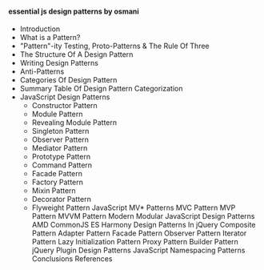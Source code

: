 #### essential js design patterns by osmani

- Introduction
- What is a Pattern?
- "Pattern"-ity Testing, Proto-Patterns & The Rule Of Three
- The Structure Of A Design Pattern
- Writing Design Patterns
- Anti-Patterns
- Categories Of Design Pattern
- Summary Table Of Design Pattern Categorization
- JavaScript Design Patterns
  -  Constructor Pattern
  -  Module Pattern
  -  Revealing Module Pattern
  -  Singleton Pattern
  -  Observer Pattern
  -  Mediator Pattern
  -  Prototype Pattern
  -  Command Pattern
  -  Facade Pattern
  -  Factory Pattern
  -  Mixin Pattern
  -  Decorator Pattern
  -  Flyweight Pattern
JavaScript MV* Patterns
MVC Pattern
MVP Pattern
MVVM Pattern
Modern Modular JavaScript Design Patterns
AMD
CommonJS
ES Harmony
Design Patterns In jQuery
Composite Pattern
Adapter Pattern
Facade Pattern
Observer Pattern
Iterator Pattern
Lazy Initialization Pattern
Proxy Pattern
Builder Pattern
jQuery Plugin Design Patterns
JavaScript Namespacing Patterns
Conclusions
References